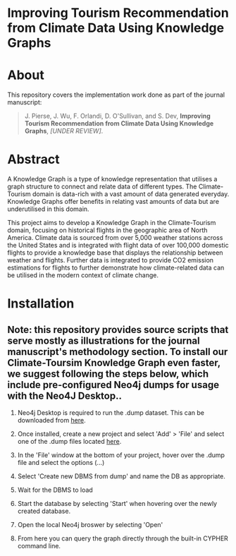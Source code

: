 # Improving Tourism Recommendation from Climate Data Using Knowledge Graphs



# About
This repository covers the implementation work done as part of the journal manuscript:
>J. Pierse, J. Wu, F. Orlandi, D. O'Sullivan, and S. Dev, **Improving Tourism Recommendation from Climate Data Using Knowledge Graphs**, *[UNDER REVIEW]*.

# Abstract
A Knowledge Graph is a type of knowledge representation that utilises a graph structure to connect and relate data of different types. The Climate-Tourism domain is data-rich with a vast amount of data generated everyday. Knowledge Graphs offer benefits in relating vast amounts of data but are underutilised in this domain.

This project aims to develop a Knowledge Graph in the Climate-Tourism domain, focusing on historical flights in the geographic area of North America. Climate data is sourced from over 5,000 weather stations across the United States and is integrated with flight data of over 100,000 domestic flights to provide a knowledge base that displays the relationship between weather and flights. Further data is integrated to provide CO2 emission estimations for flights to further demonstrate how climate-related data can be utilised in the modern context of climate change.

# Installation

## Note: this repository provides source scripts that serve mostly as illustrations for the journal manuscript's methodology section. To install our Climate-Toursim Knowledge Graph even faster, we suggest following the steps below, which include pre-configured Neo4j dumps for usage with the Neo4J Desktop.. 


1. Neo4j Desktop is required to run the .dump dataset. This can be downloaded from [here](https://neo4j.com/download/). 

2. Once installed, create a new project and select 'Add' > 'File' and select one of the .dump files located [here](https://github.com/futaoo/climate-tourism-kg/tree/main/neo4j-dumps).

3. In the 'File' window at the bottom of your project, hover over the .dump file and select the options (...)

4. Select 'Create new DBMS from dump' and name the DB as appropriate.

5. Wait for the DBMS to load 

6. Start the database by selecting 'Start' when hovering over the newly created database.

7. Open the local Neo4j broswer by selecting 'Open'

8. From here you can query the graph directly through the built-in CYPHER command line.
